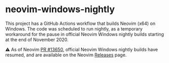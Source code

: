 # neovim-windows-nightly

This project has a GitHub Actions workflow that builds Neovim (x64) on Windows.
The code was scheduled to run nightly, as a temporary workaround for the pause
in official Neovim Windows nightly  builds starting at the end of November 2020.

:warning: As of Neovim [PR #13650](https://github.com/neovim/neovim/pull/13650),
official Neovim Windows nightly builds have resumed, and are available on the
Neovim [Releases](https://github.com/neovim/neovim/releases) page.

